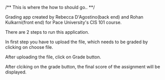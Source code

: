 /** This is where the how to should go.. **/

Grading app created by Rebecca D'Agostino(back end) and Rohan Kulkarni(front end) for Pace University's CIS 101 course. 

There are 2 steps to run this application.

In first step you have to upload the file, which needs to be graded by clicking on choose file.

After uploading the file, click on Grade button.

After clciking on the grade button, the final score of the assignment will be displayed.

